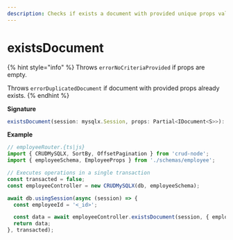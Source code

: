 ```yaml
---
description: Checks if exists a document with provided unique props values.
---
```


# existsDocument

{% hint style="info" %}
Throws `errorNoCriteriaProvided` if props are empty.

Throws `errorDuplicatedDocument` if document with provided props already exists.
{% endhint %}

**Signature**

```javascript
existsDocument(session: mysqlx.Session, props: Partial<IDocument<S>>): Promise<void>;
```

**Example**

```javascript
// employeeRouter.{ts|js}
import { CRUDMySQLX, SortBy, OffsetPagination } from 'crud-node';
import { employeeSchema, EmployeeProps } from './schemas/employee';

// Executes operations in a single transaction
const transacted = false;
const employeeController = new CRUDMySQLX(db, employeeSchema);

await db.usingSession(async (session) => {
  const employeeId = '<_id>';

  const data = await employeeController.existsDocument(session, { employeeId });
  return data;
}, transacted);
```
